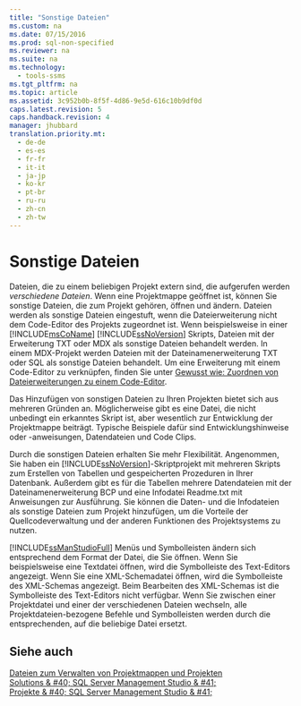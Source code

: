 ```yaml
---
title: "Sonstige Dateien"
ms.custom: na
ms.date: 07/15/2016
ms.prod: sql-non-specified
ms.reviewer: na
ms.suite: na
ms.technology: 
  - tools-ssms
ms.tgt_pltfrm: na
ms.topic: article
ms.assetid: 3c952b0b-8f5f-4d86-9e5d-616c10b9df0d
caps.latest.revision: 5
caps.handback.revision: 4
manager: jhubbard
translation.priority.mt: 
  - de-de
  - es-es
  - fr-fr
  - it-it
  - ja-jp
  - ko-kr
  - pt-br
  - ru-ru
  - zh-cn
  - zh-tw
---
```

# Sonstige Dateien
Dateien, die zu einem beliebigen Projekt extern sind, die aufgerufen werden *verschiedene Dateien*. Wenn eine Projektmappe geöffnet ist, können Sie sonstige Dateien, die zum Projekt gehören, öffnen und ändern. Dateien werden als sonstige Dateien eingestuft, wenn die Dateierweiterung nicht dem Code-Editor des Projekts zugeordnet ist. Wenn beispielsweise in einer [!INCLUDE[msCoName](../content/includes/msCoName_md.md)] [!INCLUDE[ssNoVersion](../content/includes/ssNoVersion_md.md)] Skripts, Dateien mit der Erweiterung TXT oder MDX als sonstige Dateien behandelt werden. In einem MDX-Projekt werden Dateien mit der Dateinamenerweiterung TXT oder SQL als sonstige Dateien behandelt. Um eine Erweiterung mit einem Code-Editor zu verknüpfen, finden Sie unter [Gewusst wie: Zuordnen von Dateierweiterungen zu einem Code-Editor](assetId:///193630f4-93de-4950-8f36-68702531f925).  
  
Das Hinzufügen von sonstigen Dateien zu Ihren Projekten bietet sich aus mehreren Gründen an. Möglicherweise gibt es eine Datei, die nicht unbedingt ein erkanntes Skript ist, aber wesentlich zur Entwicklung der Projektmappe beiträgt. Typische Beispiele dafür sind Entwicklungshinweise oder -anweisungen, Datendateien und Code Clips.  
  
Durch die sonstigen Dateien erhalten Sie mehr Flexibilität. Angenommen, Sie haben ein [!INCLUDE[ssNoVersion](../content/includes/ssNoVersion_md.md)]-Skriptprojekt mit mehreren Skripts zum Erstellen von Tabellen und gespeicherten Prozeduren in Ihrer Datenbank. Außerdem gibt es für die Tabellen mehrere Datendateien mit der Dateinamenerweiterung BCP und eine Infodatei Readme.txt mit Anweisungen zur Ausführung. Sie können die Daten- und die Infodateien als sonstige Dateien zum Projekt hinzufügen, um die Vorteile der Quellcodeverwaltung und der anderen Funktionen des Projektsystems zu nutzen.  
  
[!INCLUDE[ssManStudioFull](../content/includes/ssManStudioFull_md.md)] Menüs und Symbolleisten ändern sich entsprechend dem Format der Datei, die Sie öffnen. Wenn Sie beispielsweise eine Textdatei öffnen, wird die Symbolleiste des Text-Editors angezeigt. Wenn Sie eine XML-Schemadatei öffnen, wird die Symbolleiste des XML-Schemas angezeigt. Beim Bearbeiten des XML-Schemas ist die Symbolleiste des Text-Editors nicht verfügbar. Wenn Sie zwischen einer Projektdatei und einer der verschiedenen Dateien wechseln, alle Projektdateien\-bezogene Befehle und Symbolleisten werden durch die entsprechenden, auf die beliebige Datei ersetzt.  
  
## Siehe auch  
[Dateien zum Verwalten von Projektmappen und Projekten](../content/Files-That-Manage-Solutions-and-Projects.md)  
[Solutions & #40; SQL Server Management Studio & #41;](../content/Solutions--SQL-Server-Management-Studio-.md)  
[Projekte & #40; SQL Server Management Studio & #41;](../content/Projects--SQL-Server-Management-Studio-.md)  
  
